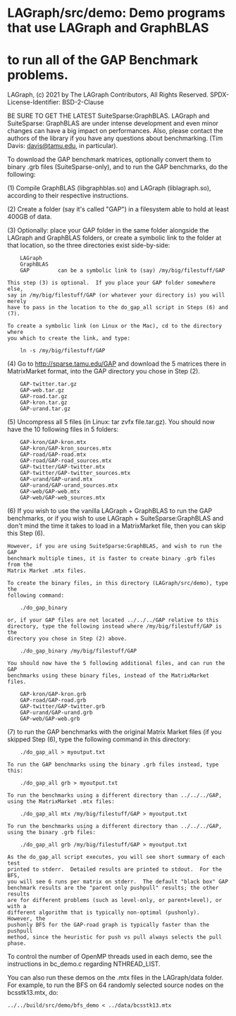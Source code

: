 # LAGraph/src/demo:  Demo programs that use LAGraph and GraphBLAS
# to run all of the GAP Benchmark problems.

LAGraph, (c) 2021 by The LAGraph Contributors, All Rights Reserved.
SPDX-License-Identifier: BSD-2-Clause

BE SURE TO GET THE LATEST SuiteSparse:GraphBLAS.  LAGraph and SuiteSparse:
GraphBLAS are under intense development and even minor changes can have a big
impact on performances.  Also, please contact the authors of the library if you
have any questions about benchmarking.  (Tim Davis: davis@tamu.edu, in
particular).

To download the GAP benchmark matrices, optionally convert them to binary .grb
files (SuiteSparse-only), and to run the GAP benchmarks, do the following:

(1) Compile GraphBLAS (libgraphblas.so) and LAGraph (liblagraph.so), according
    to their respective instructions.

(2) Create a folder (say it's called "GAP") in a filesystem able to
    hold at least 400GB of data.

(3) Optionally: place your GAP folder in the same folder alongside the LAGraph
    and GraphBLAS folders, or create a symbolic link to the folder at that
    location, so the three directories exist side-by-side:

        LAGraph
        GraphBLAS
        GAP         can be a symbolic link to (say) /my/big/filestuff/GAP

    This step (3) is optional.  If you place your GAP folder somewhere else,
    say in /my/big/filestuff/GAP (or whatever your directory is) you will merely
    have to pass in the location to the do_gap_all script in Steps (6) and (7).

    To create a symbolic link (on Linux or the Mac), cd to the directory where
    you which to create the link, and type:

        ln -s /my/big/filestuff/GAP

(4) Go to http://sparse.tamu.edu/GAP and download the 5 matrices there in
    MatrixMarket format, into the GAP directory you chose in Step (2).

        GAP-twitter.tar.gz
        GAP-web.tar.gz
        GAP-road.tar.gz
        GAP-kron.tar.gz
        GAP-urand.tar.gz

(5) Uncompress all 5 files (in Linux: tar zvfx file.tar.gz).  You should now
    have the 10 following files in 5 folders:

        GAP-kron/GAP-kron.mtx
        GAP-kron/GAP-kron_sources.mtx
        GAP-road/GAP-road.mtx
        GAP-road/GAP-road_sources.mtx
        GAP-twitter/GAP-twitter.mtx
        GAP-twitter/GAP-twitter_sources.mtx
        GAP-urand/GAP-urand.mtx
        GAP-urand/GAP-urand_sources.mtx
        GAP-web/GAP-web.mtx
        GAP-web/GAP-web_sources.mtx

(6) If you wish to use the vanilla LAGraph + GraphBLAS to run the GAP
    benchmarks, or if you wish to use LAGraph + SuiteSparse:GraphBLAS and don't
    mind the time it takes to load in a MatrixMarket file, then you can skip
    this Step (6).

    However, if you are using SuiteSparse:GraphBLAS, and wish to run the GAP
    benchmark multiple times, it is faster to create binary .grb files from the
    Matrix Market .mtx files.

    To create the binary files, in this directory (LAGraph/src/demo), type the
    following command:

        ./do_gap_binary

    or, if your GAP files are not located ../../../GAP relative to this
    directory, type the following instead where /my/big/filestuff/GAP is the
    directory you chose in Step (2) above.

        ./do_gap_binary /my/big/filestuff/GAP

    You should now have the 5 following additional files, and can run the GAP
    benchmarks using these binary files, instead of the MatrixMarket files.

        GAP-kron/GAP-kron.grb
        GAP-road/GAP-road.grb
        GAP-twitter/GAP-twitter.grb
        GAP-urand/GAP-urand.grb
        GAP-web/GAP-web.grb

(7) to run the GAP benchmarks with the original Matrix Market files (if you
    skipped Step (6), type the following command in this directory:

        ./do_gap_all > myoutput.txt

    To run the GAP benchmarks using the binary .grb files instead, type this:

        ./do_gap_all grb > myoutput.txt

    To run the benchmarks using a different directory than ../../../GAP,
    using the MatrixMarket .mtx files:

        ./do_gap_all mtx /my/big/filestuff/GAP > myoutput.txt

    To run the benchmarks using a different directory than ../../../GAP,
    using the binary .grb files:

        ./do_gap_all grb /my/big/filestuff/GAP > myoutput.txt

    As the do_gap_all script executes, you will see short summary of each test
    printed to stderr.  Detailed results are printed to stdout.  For the BFS,
    you will see 6 runs per matrix on stderr.  The default "black box" GAP
    benchmark results are the "parent only pushpull" results; the other results
    are for different problems (such as level-only, or parent+level), or with a
    different algorithm that is typically non-optimal (pushonly).  However, the
    pushonly BFS for the GAP-road graph is typically faster than the pushpull
    method, since the heuristic for push vs pull always selects the pull phase.

To control the number of OpenMP threads used in each demo, see the instructions
in bc_demo.c regarding NTHREAD_LIST.

You can also run these demos on the .mtx files in the LAGraph/data folder.
For example, to run the BFS on 64 randomly selected source nodes on the
bcsstk13.mtx, do:

    ../../build/src/demo/bfs_demo < ../data/bcsstk13.mtx

